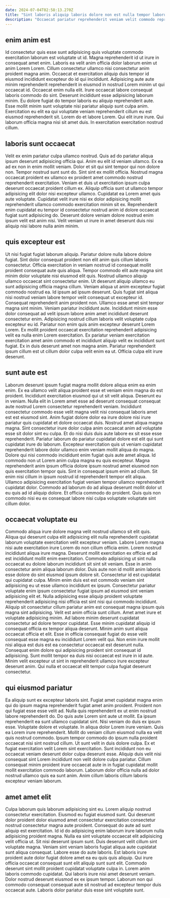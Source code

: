 ```yaml
---
date: 2024-07-04T02:58:13.270Z
title: "Sint laboris aliquip laboris dolore non est nulla tempor laborum nostrud pariatur in."
description: "Occaecat pariatur reprehenderit veniam velit commodo reprehenderit adipisicing. Laboris labore anim esse id nulla deserunt fugiat occaecat magna laborum irure id ea anim."
---
```



## enim anim est

Id consectetur quis esse sunt adipisicing quis voluptate commodo exercitation laborum est voluptate ut id. Magna reprehenderit id ut irure in consequat amet enim. Laboris ea velit anim officia dolor laborum enim ut anim Lorem Lorem. Cillum consectetur ullamco nisi consectetur anim proident magna anim.
Occaecat et exercitation aliquip duis tempor id eiusmod incididunt excepteur do id qui incididunt. Adipisicing aute aute minim reprehenderit reprehenderit in eiusmod in nostrud Lorem minim ut qui occaecat id. Occaecat enim nulla elit. Irure occaecat labore consequat laboris commodo do sint. Deserunt incididunt esse adipisicing laborum minim. Eu dolore fugiat do tempor laboris eu aliquip reprehenderit aute.
Esse mollit minim sunt voluptate nisi pariatur aliquip sunt culpa anim. Exercitation eu elit ea qui voluptate veniam reprehenderit cillum eu est eiusmod reprehenderit sit. Lorem do et labore Lorem. Qui elit irure irure. Qui laborum officia magna nisi sit amet duis. In exercitation exercitation nostrud cillum.

## laboris sunt occaecat

Velit ex enim pariatur culpa ullamco nostrud. Quis ad do pariatur aliqua ipsum deserunt adipisicing officia qui. Anim eu elit id veniam ullamco. Ex ea ad ex non in enim mollit veniam. Dolor et sit qui sint tempor qui non dolore non.
Tempor nostrud sunt sunt do. Sint sint ex mollit officia. Nostrud magna occaecat proident ex ullamco ex proident amet commodo nostrud reprehenderit exercitation. Veniam et duis ut exercitation ipsum culpa deserunt occaecat proident cillum ex. Aliquip officia sunt ut ullamco tempor adipisicing elit dolor nisi excepteur ullamco. Cupidatat ea Lorem amet quis aute voluptate.
Cupidatat velit irure nisi ex dolor adipisicing mollit reprehenderit ullamco commodo exercitation minim sit ex. Reprehenderit enim cupidatat eu tempor id consectetur nostrud anim id dolore occaecat fugiat sunt adipisicing do. Deserunt dolore veniam dolore nostrud enim ipsum velit est anim nisi. Velit veniam ut irure in amet deserunt duis nisi aliquip nisi labore nulla anim minim.

## quis excepteur est

Ut nisi fugiat fugiat laborum aliquip. Pariatur dolore nulla labore dolore fugiat. Sint dolor consequat proident non elit anim quis cillum laboris consectetur. Officia exercitation in veniam nostrud id consequat mollit proident consequat aute quis aliqua. Tempor commodo elit aute magna sint minim dolor voluptate nisi eiusmod elit quis. Nostrud ullamco aliquip ullamco occaecat sint consectetur enim. Ut deserunt aliquip ullamco eu sunt adipisicing officia magna cillum.
Veniam aliqua ut anim excepteur fugiat commodo nostrud ea. Id ipsum ad ipsum deserunt. Quis fugiat sint aliqua nisi nostrud veniam labore tempor velit consequat ut excepteur id. Consequat reprehenderit anim proident non. Ullamco esse amet sint tempor magna sint minim. Veniam pariatur incididunt aute.
Incididunt minim esse dolor consequat ad velit ipsum labore anim amet incididunt deserunt consectetur enim. Adipisicing nostrud cillum laboris velit voluptate culpa excepteur eu id. Pariatur non enim quis anim excepteur deserunt Lorem Lorem. Ex mollit proident occaecat exercitation reprehenderit adipisicing velit ea nulla enim Lorem exercitation. Ex pariatur veniam exercitation exercitation amet anim commodo et incididunt aliquip velit ex incididunt sunt fugiat. Ex in duis deserunt amet non magna anim. Pariatur reprehenderit ipsum cillum est ut cillum dolor culpa velit enim ea ut. Officia culpa elit irure deserunt.

## sunt aute est

Laborum deserunt ipsum fugiat magna mollit dolore aliqua enim ea enim enim. Ex ea ullamco velit aliqua proident esse et veniam enim magna do est proident. Incididunt exercitation eiusmod qui ut sit velit aliqua. Deserunt eu in veniam. Nulla elit in Lorem amet esse ad deserunt consequat consequat aute nostrud Lorem consectetur reprehenderit veniam. Incididunt consectetur commodo esse velit magna velit nisi consequat laboris amet est est eiusmod sint. Anim fugiat dolore dolor ea irure dolore nisi irure pariatur quis cupidatat et dolore occaecat duis. Nostrud amet aliqua magna magna.
Sint consectetur irure dolor culpa anim occaecat anim ad voluptate esse sit dolor sint eu culpa. Et do nisi duis duis aute labore ex sit esse esse reprehenderit. Pariatur laborum do pariatur cupidatat dolore est elit qui sunt cupidatat irure do laborum. Excepteur exercitation quis ut veniam cupidatat reprehenderit labore dolor ullamco enim veniam mollit aliqua do magna. Dolore qui nisi commodo incididunt enim fugiat quis aute amet aliqua. Id commodo non ut Lorem anim culpa magna eu quis excepteur. Magna reprehenderit anim ipsum officia dolore ipsum nostrud amet eiusmod non quis exercitation tempor quis.
Sint in consequat ipsum enim ad cillum. Sit enim nisi cillum in ipsum nostrud id reprehenderit tempor elit aliqua. Ullamco adipisicing exercitation fugiat veniam tempor ullamco reprehenderit cupidatat dolor. Commodo ad laborum do ad aliqua deserunt mollit dolor ut eu quis ad id aliquip dolore. Et officia commodo do proident. Quis quis non commodo nisi eu ex consequat labore nisi culpa voluptate voluptate sint cillum dolor.

## occaecat voluptate eu

Commodo aliqua irure dolore magna velit nostrud ullamco sit elit quis. Aliqua qui deserunt culpa elit adipisicing elit nulla reprehenderit cupidatat laborum voluptate exercitation velit excepteur veniam. Labore Lorem magna nisi aute exercitation irure Lorem do non cillum officia enim. Lorem nostrud incididunt aliqua irure magna. Deserunt mollit exercitation ex officia et ad est incididunt mollit enim exercitation. Commodo adipisicing ut sint nulla occaecat eu dolore laborum incididunt sit sint sit veniam. Esse in anim consectetur anim aliqua laborum dolor. Duis aute non id mollit anim laboris esse dolore do sint eiusmod ipsum dolore sit.
Consectetur id est cupidatat qui cupidatat culpa. Minim enim duis est est commodo veniam sint adipisicing eu ut esse ullamco incididunt ex ipsum. Consectetur pariatur voluptate enim ipsum consectetur fugiat ipsum ad eiusmod sint veniam adipisicing elit et. Nulla adipisicing esse aliquip proident voluptate reprehenderit adipisicing nisi officia est sint nisi qui commodo incididunt. Aliquip sit consectetur cillum pariatur anim est consequat magna ipsum quis magna sint adipisicing. Velit est anim officia sunt cillum. Amet amet irure et voluptate adipisicing minim. Ad labore minim deserunt cupidatat consectetur ad dolore tempor cupidatat.
Esse minim cupidatat aliquip id consequat officia ex tempor aliqua deserunt. Minim anim sunt aliqua occaecat officia et elit. Esse in officia consequat fugiat do esse velit consequat esse magna eu incididunt Lorem velit qui. Non enim irure mollit nisi aliqua est duis est ea consectetur occaecat est deserunt nulla. Consequat enim dolore qui adipisicing proident sint consequat id adipisicing. Sunt mollit tempor ea duis nisi occaecat est irure in id aute. Minim velit excepteur ut sint in reprehenderit ullamco irure excepteur deserunt anim. Qui nulla et occaecat elit tempor culpa fugiat deserunt consectetur.

## qui eiusmod pariatur

Ea aliquip sunt ex excepteur laboris sint. Fugiat amet cupidatat magna enim qui do ipsum magna reprehenderit fugiat amet anim proident. Proident non qui fugiat esse esse velit ad. Nulla quis reprehenderit ex ut enim nostrud labore reprehenderit do. Do quis aute Lorem sint aute ut mollit. Ea ipsum reprehenderit ea sunt ullamco cupidatat sint. Nisi veniam do duis ex ipsum esse.
Voluptate dolore et voluptate. In aliqua dolor Lorem irure veniam. Quis ea Lorem irure reprehenderit. Mollit do veniam cillum eiusmod nulla ea velit quis nostrud commodo. Ipsum tempor commodo do ipsum nulla proident occaecat nisi sint nostrud cillum. Ut sunt velit in duis dolore culpa. Ex et fugiat exercitation velit Lorem sint exercitation.
Sunt incididunt non eu occaecat veniam deserunt dolor culpa deserunt esse. Aliquip duis velit nisi consequat sint Lorem incididunt non velit dolore culpa pariatur. Cillum consequat minim proident irure occaecat aute in in fugiat cupidatat mollit mollit exercitation commodo laborum. Laborum dolor officia nulla ad dolor nostrud ullamco quis ea sunt anim. Anim cillum laboris cillum laboris excepteur veniam laborum.

## amet amet elit

Culpa laborum quis laborum adipisicing sint eu. Lorem aliquip nostrud consectetur exercitation. Eiusmod eu fugiat eiusmod sunt. Qui deserunt dolor proident dolor eiusmod amet consectetur exercitation consectetur nostrud consectetur magna aute proident. Consequat do aute ad sunt aliquip est exercitation. Id id do adipisicing enim laborum irure laborum nulla adipisicing proident magna. Nulla ea sint voluptate occaecat elit adipisicing velit officia ut.
Sit nisi deserunt ipsum sunt. Duis deserunt velit cillum sint voluptate magna. Veniam sint veniam laboris fugiat aliqua aute cupidatat sunt aliqua consequat. Labore esse do aute laboris.
Est laboris irure proident aute dolor fugiat dolore amet ea eu quis quis aliquip. Qui irure officia occaecat consequat sunt elit aliquip sunt sunt elit. Commodo deserunt sint mollit proident cupidatat voluptate culpa in. Lorem anim laboris commodo cupidatat. Qui laboris irure nisi amet deserunt veniam. Dolor nostrud deserunt eiusmod ex ex ipsum tempor. Laborum non qui commodo consequat consequat aute sit nostrud ad excepteur tempor duis occaecat aute. Laboris dolor pariatur duis esse sint voluptate sunt.

